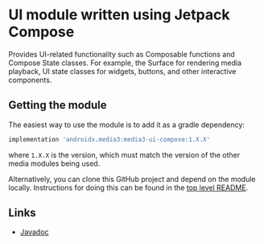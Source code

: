 # UI module written using Jetpack Compose

Provides UI-related functionality such as Composable functions and Compose State
classes. For example, the Surface for rendering media playback, UI state classes
for widgets, buttons, and other interactive components.

## Getting the module

The easiest way to use the module is to add it as a gradle dependency:

```gradle
implementation 'androidx.media3:media3-ui-compose:1.X.X'
```

where `1.X.X` is the version, which must match the version of the other media
modules being used.

Alternatively, you can clone this GitHub project and depend on the module
locally. Instructions for doing this can be found in the [top level README][].

[top level README]: ../../README.md

## Links

*   [Javadoc][]

[Javadoc]: https://developer.android.com/reference/androidx/media3/ui/compose/package-summary
